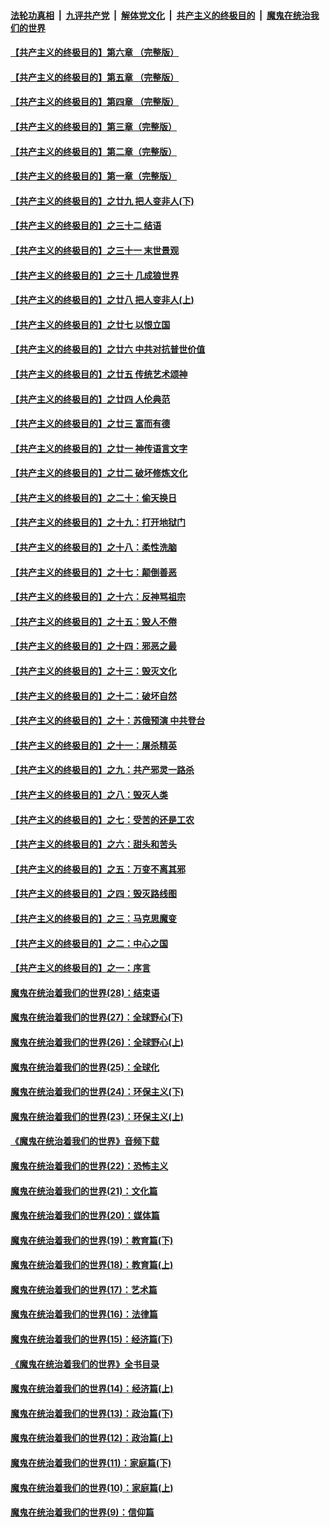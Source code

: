 ####  [法轮功真相](../../../../basic/blob/master/README.md?t=06290202) &nbsp;|&nbsp; [九评共产党](../../../../9ping.md/blob/master/README.md?t=06290202) &nbsp;|&nbsp; [解体党文化](../../../../jtdwh.md/blob/master/README.md?t=06290202)  &nbsp;|&nbsp; [共产主义的终极目的](../../../../gczydzjmd.md/blob/master/README.md?t=06290202) &nbsp;|&nbsp; [魔鬼在统治我们的世界](../../../../mgztzwmdsj.md/blob/master/README.md?t=06290202) 

#### [【共产主义的终极目的】第六章 （完整版）](../pages/nsc422/n11428913.md?t=06290202) 

#### [【共产主义的终极目的】第五章 （完整版）](../pages/nsc422/n11428912.md?t=06290202) 

#### [【共产主义的终极目的】第四章 （完整版）](../pages/nsc422/n11428907.md?t=06290202) 

#### [【共产主义的终极目的】第三章（完整版）](../pages/nsc422/n11428848.md?t=06290202) 

#### [【共产主义的终极目的】第二章（完整版）](../pages/nsc422/n11428831.md?t=06290202) 

#### [【共产主义的终极目的】第一章（完整版）](../pages/nsc422/n11417651.md?t=06290202) 

#### [【共产主义的终极目的】之廿九 把人变非人(下)](../pages/nsc422/n11344140.md?t=06290202) 

#### [【共产主义的终极目的】之三十二 结语](../pages/nsc422/n11360535.md?t=06290202) 

#### [【共产主义的终极目的】之三十一 末世景观](../pages/nsc422/n11351129.md?t=06290202) 

#### [【共产主义的终极目的】之三十 几成狼世界](../pages/nsc422/n11348280.md?t=06290202) 

#### [【共产主义的终极目的】之廿八 把人变非人(上)](../pages/nsc422/n11340492.md?t=06290202) 

#### [【共产主义的终极目的】之廿七 以恨立国](../pages/nsc422/n11336944.md?t=06290202) 

#### [【共产主义的终极目的】之廿六 中共对抗普世价值](../pages/nsc422/n11324785.md?t=06290202) 

#### [【共产主义的终极目的】之廿五 传统艺术颂神](../pages/nsc422/n11296396.md?t=06290202) 

#### [【共产主义的终极目的】之廿四 人伦典范](../pages/nsc422/n11296397.md?t=06290202) 

#### [【共产主义的终极目的】之廿三 富而有德](../pages/nsc422/n11283598.md?t=06290202) 

#### [【共产主义的终极目的】之廿一 神传语言文字](../pages/nsc422/n11263265.md?t=06290202) 

#### [【共产主义的终极目的】之廿二 破坏修炼文化](../pages/nsc422/n11245728.md?t=06290202) 

#### [【共产主义的终极目的】之二十：偷天换日](../pages/nsc422/n11238846.md?t=06290202) 

#### [【共产主义的终极目的】之十九：打开地狱门](../pages/nsc422/n11206376.md?t=06290202) 

#### [【共产主义的终极目的】之十八：柔性洗脑](../pages/nsc422/n11199994.md?t=06290202) 

#### [【共产主义的终极目的】之十七：颠倒善恶](../pages/nsc422/n11179782.md?t=06290202) 

#### [【共产主义的终极目的】之十六：反神骂祖宗](../pages/nsc422/n11166798.md?t=06290202) 

#### [【共产主义的终极目的】之十五：毁人不倦](../pages/nsc422/n11166792.md?t=06290202) 

#### [【共产主义的终极目的】之十四：邪恶之最](../pages/nsc422/n11150249.md?t=06290202) 

#### [【共产主义的终极目的】之十三：毁灭文化](../pages/nsc422/n11135227.md?t=06290202) 

#### [【共产主义的终极目的】之十二：破坏自然](../pages/nsc422/n11135214.md?t=06290202) 

#### [【共产主义的终极目的】之十：苏俄预演 中共登台](../pages/nsc422/n11118424.md?t=06290202) 

#### [【共产主义的终极目的】之十一：屠杀精英](../pages/nsc422/n11118442.md?t=06290202) 

#### [【共产主义的终极目的】之九：共产邪灵一路杀](../pages/nsc422/n11114139.md?t=06290202) 

#### [【共产主义的终极目的】之八：毁灭人类](../pages/nsc422/n11108503.md?t=06290202) 

#### [【共产主义的终极目的】之七：受苦的还是工农](../pages/nsc422/n11101809.md?t=06290202) 

#### [【共产主义的终极目的】之六：甜头和苦头](../pages/nsc422/n11096971.md?t=06290202) 

#### [【共产主义的终极目的】之五：万变不离其邪](../pages/nsc422/n11091285.md?t=06290202) 

#### [【共产主义的终极目的】之四：毁灭路线图](../pages/nsc422/n11086284.md?t=06290202) 

#### [【共产主义的终极目的】之三：马克思魔变](../pages/nsc422/n11061941.md?t=06290202) 

#### [【共产主义的终极目的】之二：中心之国](../pages/nsc422/n11047728.md?t=06290202) 

#### [【共产主义的终极目的】之一：序言](../pages/nsc422/n11086077.md?t=06290202) 

#### [魔鬼在统治着我们的世界(28)：结束语](../pages/nsc422/n10936246.md?t=06290202) 

#### [魔鬼在统治着我们的世界(27)：全球野心(下)](../pages/nsc422/n10928319.md?t=06290202) 

#### [魔鬼在统治着我们的世界(26)：全球野心(上)](../pages/nsc422/n10900318.md?t=06290202) 

#### [魔鬼在统治着我们的世界(25)：全球化](../pages/nsc422/n10788205.md?t=06290202) 

#### [魔鬼在统治着我们的世界(24)：环保主义(下)](../pages/nsc422/n10695307.md?t=06290202) 

#### [魔鬼在统治着我们的世界(23)：环保主义(上)](../pages/nsc422/n10688613.md?t=06290202) 

#### [《魔鬼在统治着我们的世界》音频下载](../pages/nsc422/n10635553.md?t=06290202) 

#### [魔鬼在统治着我们的世界(22)：恐怖主义](../pages/nsc422/n10614727.md?t=06290202) 

#### [魔鬼在统治着我们的世界(21)：文化篇](../pages/nsc422/n10597706.md?t=06290202) 

#### [魔鬼在统治着我们的世界(20)：媒体篇](../pages/nsc422/n10586579.md?t=06290202) 

#### [魔鬼在统治着我们的世界(19)：教育篇(下)](../pages/nsc422/n10564808.md?t=06290202) 

#### [魔鬼在统治着我们的世界(18)：教育篇(上)](../pages/nsc422/n10526970.md?t=06290202) 

#### [魔鬼在统治着我们的世界(17)：艺术篇](../pages/nsc422/n10499093.md?t=06290202) 

#### [魔鬼在统治着我们的世界(16)：法律篇](../pages/nsc422/n10485969.md?t=06290202) 

#### [魔鬼在统治着我们的世界(15)：经济篇(下)](../pages/nsc422/n10469975.md?t=06290202) 

#### [《魔鬼在统治着我们的世界》全书目录](../pages/nsc422/n10464261.md?t=06290202) 

#### [魔鬼在统治着我们的世界(14)：经济篇(上)](../pages/nsc422/n10457370.md?t=06290202) 

#### [魔鬼在统治着我们的世界(13)：政治篇(下)](../pages/nsc422/n10448270.md?t=06290202) 

#### [魔鬼在统治着我们的世界(12)：政治篇(上)](../pages/nsc422/n10444576.md?t=06290202) 

#### [魔鬼在统治着我们的世界(11)：家庭篇(下)](../pages/nsc422/n10440961.md?t=06290202) 

#### [魔鬼在统治着我们的世界(10)：家庭篇(上)](../pages/nsc422/n10435448.md?t=06290202) 

#### [魔鬼在统治着我们的世界(9)：信仰篇](../pages/nsc422/n10432159.md?t=06290202) 

